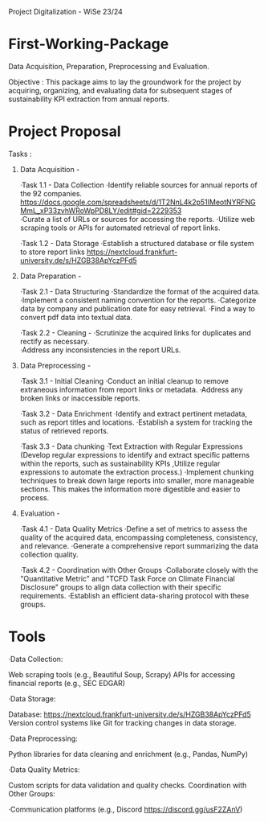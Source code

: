 Project Digitalization - WiSe 23/24

# First-Working-Package 
Data Acquisition, Preparation, Preprocessing and Evaluation. 

Objective :
This package aims to lay the groundwork for the project by acquiring, organizing, and evaluating data for subsequent stages of sustainability KPI extraction from annual reports.

# Project Proposal

Tasks :

1. Data Acquisition -
   
   ·Task 1.1 - Data Collection
      ·Identify reliable sources for annual reports of the 92 companies. https://docs.google.com/spreadsheets/d/1T2NnL4k2p51IMeotNYRFNGMmL_xP33zvhWRoWpPD8LY/edit#gid=2229353    
      ·Curate a list of URLs or sources for accessing the reports.
      ·Utilize web scraping tools or APIs for automated retrieval of report links.

   ·Task 1.2 - Data Storage
      ·Establish a structured database or file system to store report links    https://nextcloud.frankfurt-university.de/s/HZGB38ApYczPFd5

2. Data Preparation -
   
   ·Task 2.1 - Data Structuring
      ·Standardize the format of the acquired data.    
      ·Implement a consistent naming convention for the reports.
      ·Categorize data by company and publication date for easy retrieval.
      ·Find a way to convert pdf data into textual data.

   ·Task 2.2 - Cleaning -
      ·Scrutinize the acquired links for duplicates and rectify as necessary.  
      ·Address any inconsistencies in the report URLs.

4. Data Preprocessing -
   
   ·Task 3.1 - Initial Cleaning
      ·Conduct an initial cleanup to remove extraneous information from report links or metadata. 
      ·Address any broken links or inaccessible reports.

   ·Task 3.2 -  Data Enrichment
      ·Identify and extract pertinent metadata, such as report titles and locations.
      ·Establish a system for tracking the status of retrieved reports.

   ·Task 3.3 -  Data chunking
      ·Text Extraction with Regular Expressions (Develop regular expressions to identify and extract specific patterns within the reports, such as sustainability KPIs ,Utilize regular expressions to automate the extraction process.)
      ·Implement chunking techniques to break down large reports into smaller, more manageable sections. This makes the information more digestible and easier to process.

5. Evaluation -
   
    ·Task 4.1 - Data Quality Metrics
       ·Define a set of metrics to assess the quality of the acquired data, encompassing completeness, consistency, and relevance. 
       ·Generate a comprehensive report summarizing the data collection quality.

    ·Task 4.2 - Coordination with Other Groups
       ·Collaborate closely with the "Quantitative Metric" and "TCFD Task Force on Climate Financial Disclosure" groups to align data collection with their specific requirements. 
       ·Establish an efficient data-sharing protocol with these groups.

# Tools

·Data Collection:

 Web scraping tools (e.g., Beautiful Soup, Scrapy)
 APIs for accessing financial reports (e.g., SEC EDGAR)

·Data Storage:

 Database: https://nextcloud.frankfurt-university.de/s/HZGB38ApYczPFd5
 Version control systems like Git for tracking changes in data storage.

·Data Preprocessing:

Python libraries for data cleaning and enrichment (e.g., Pandas, NumPy)

·Data Quality Metrics:

Custom scripts for data validation and quality checks.
Coordination with Other Groups:

·Communication platforms (e.g., Discord https://discord.gg/usF2ZAnV)
  
